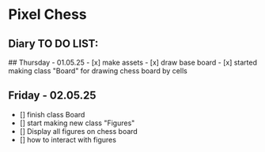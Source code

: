 <h1>Pixel Chess</h1>
<h2>Diary TO DO LIST:</h2> 
## Thursday - 01.05.25
- [x]  make assets
- [x]  draw base board
- [x] started making class "Board" for drawing chess board by cells



## Friday - 02.05.25
- [] finish class Board
- [] start making new class "Figures"
- []  Display all figures on chess board
- []  how to interact with figures




